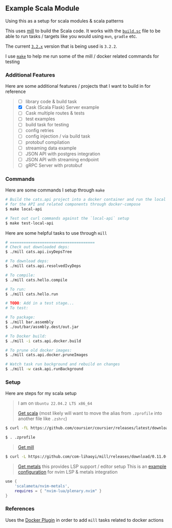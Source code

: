 ## Example Scala Module

Using this as a setup for scala modules & scala patterns

This uses [mill](https://com-lihaoyi.github.io/mill/mill/Intro_to_Mill.html) to build the Scala code.
It works with the [`build.sc`](/build.sc) file to be able to run tasks / targets like you would using `mvn`, `gradle` etc.

The current [`3.2.x`](https://www.scala-lang.org/download/3.2.2.html) version that is being used is `3.2.2`.

I use [`make`](/Makefile) to help me run some of the mill / docker related commands for testing

### Additional Features

Here are some additional features / projects that I want to build in for reference
> - [ ] library code & build task
> - [x] Cask (Scala Flask) Server example
> - [ ] Cask multiple routes & tests
> - [ ] test examples
> - [ ] build task for testing
> - [ ] config retries
> - [ ] config injection / via build task
> - [ ] protobuf compilation
> - [ ] streaming data example
> - [ ] JSON API with postgres integration
> - [ ] JSON API with streaming endpoint
> - [ ] gRPC Server with protobuf

### Commands

Here are some commands I setup through `make`
```bash
# Build the cats.api project into a docker container and run the local containerized setup
# for the API and related components through docker-compose
$ make local-api

# Test out curl commands against the `local-api` setup
$ make test-local-api
```

Here are some helpful tasks to use through `mill`
```bash
# =====================================
# Check out downloaded deps:
$ ./mill cats.api.ivyDepsTree

# To download deps:
$ ./mill cats.api.resolvedIvyDeps

# To compile:
$ ./mill cats.hello.compile

# To run:
$ ./mill cats.hello.run

# TODO: Add in a test stage...
# To test:

# To package:
$ ./mill bar.assembly
$ ./out/bar/assmbly.dest/out.jar

# To Docker build:
$ ./mill -i cats.api.docker.build

# To prune old docker images:
$ ./mill cats.api.docker.pruneImages

# Watch task run background and rebuild on changes
$ ./mill -w cask.api.runBackground
```

### Setup

Here are steps for my scala setup

> I am on `Ubuntu 22.04.2 LTS x86_64`
>
> [Get scala](https://www.scala-lang.org/download/) (most likely will want to move the alias from `.zprofile` into another file like `.zshrc`)
```bash
$ curl -fL https://github.com/coursier/coursier/releases/latest/download/cs-x86_64-pc-linux.gz | gzip -d > cs && chmod +x cs && ./cs setup

$ . .zprofile
```
>
> [Get mill](https://com-lihaoyi.github.io/mill/mill/Installation.html#_mills_bootstrap_script_linuxos_x_only)
```bash
$ curl -L https://github.com/com-lihaoyi/mill/releases/download/0.11.0-M7/0.11.0-M7 > mill && chmod +x mill
```
>
> [Get metals](https://github.com/scalameta/nvim-metals) this provides LSP support / editor setup
> This is an [example configuration](https://github.com/scalameta/nvim-metals/discussions/39) for nvim LSP & metals integration
```lua
use {
	'scalameta/nvim-metals',
	requires = { "nvim-lua/plenary.nvim" }
}
```

### References

Uses the [Docker Plugin](https://com-lihaoyi.github.io/mill/mill/Plugin_Docker.html) in order to add `mill` tasks related to docker actions
